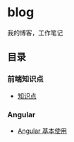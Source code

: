 # blog
我的博客，工作笔记

## 目录

### 前端知识点

* [知识点](https://github.com/Hongcheng1997/blog/issues/2)

### Angular

* [Angular 基本使用](https://github.com/Hongcheng1997/blog/issues/1)